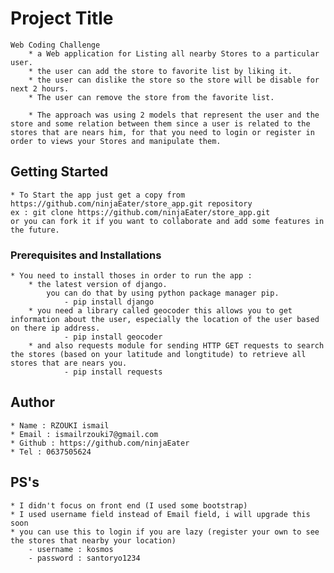 # Project Title
    Web Coding Challenge
        * a Web application for Listing all nearby Stores to a particular user.
        * the user can add the store to favorite list by liking it.
        * the user can dislike the store so the store will be disable for next 2 hours.
        * The user can remove the store from the favorite list.

        * The approach was using 2 models that represent the user and the store and some relation between them since a user is related to the stores that are nears him, for that you need to login or register in order to views your Stores and manipulate them.

## Getting Started
    * To Start the app just get a copy from https://github.com/ninjaEater/store_app.git repository
    ex : git clone https://github.com/ninjaEater/store_app.git
    or you can fork it if you want to collaborate and add some features in the future.

### Prerequisites and Installations
    * You need to install thoses in order to run the app :
        * the latest version of django.
            you can do that by using python package manager pip.
                - pip install django
        * you need a library called geocoder this allows you to get information about the user, especially the location of the user based on there ip address.
                - pip install geocoder
        * and also requests module for sending HTTP GET requests to search the stores (based on your latitude and longtitude) to retrieve all stores that are nears you.
                - pip install requests

## Author
    * Name : RZOUKI ismail
    * Email : ismailrzouki7@gmail.com
    * Github : https://github.com/ninjaEater
    * Tel : 0637505624

## PS's
    * I didn't focus on front end (I used some bootstrap)
    * I used username field instead of Email field, i will upgrade this soon
    * you can use this to login if you are lazy (register your own to see the stores that nearby your location)
        - username : kosmos
        - password : santoryo1234   